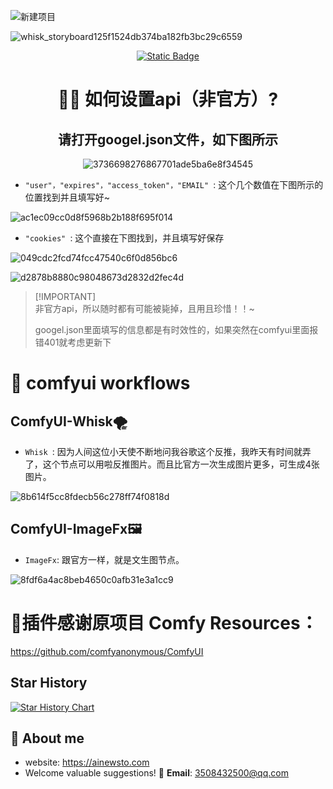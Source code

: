 ![新建项目](https://github.com/user-attachments/assets/fad1e0ab-7fe4-41bb-b65d-fd2b1b936f08)

![whisk_storyboard125f1524db374ba182fb3bc29c6559](https://github.com/user-attachments/assets/cea9358d-9e6b-4b03-ba8e-fa048314c8ca)

<div align="center">

<a href="https://ainewsto.com"> <img alt="Static Badge" src="https://img.shields.io/badge/Comfyui_forum-online-fffd01.svg"> </a>
# 👋🏻 如何设置api（非官方）?

## 请打开googel.json文件，如下图所示

![3736698276867701ade5ba6e8f34545](https://github.com/user-attachments/assets/5914fa4a-db9a-4552-8b36-6adc4b7eaffd)

</div>


* `"user"，"expires"，"access_token"，"EMAIL" `: 这个几个数值在下图所示的位置找到并且填写好~

![ac1ec09cc0d8f5968b2b188f695f014](https://github.com/user-attachments/assets/44c4aa13-e551-483b-87f0-46110c3b9187)



* `"cookies" `: 这个直接在下图找到，并且填写好保存
  
![049cdc2fcd74fcc47540c6f0d856bc6](https://github.com/user-attachments/assets/4d9e2639-f41e-41e2-9229-b91ef01788f4)

![d2878b8880c98048673d2832d2fec4d](https://github.com/user-attachments/assets/9b492f47-29dc-4843-a9e0-8862d25175f5)

> \[!IMPORTANT]\
> 非官方api，所以随时都有可能被毙掉，且用且珍惜！！~
> 
> googel.json里面填写的信息都是有时效性的，如果突然在comfyui里面报错401就考虑更新下
>

# 🥵 comfyui workflows 

## ComfyUI-Whisk🌪️
* `Whisk `: 因为人间这位小天使不断地问我谷歌这个反推，我昨天有时间就弄了，这个节点可以用啦反推图片。而且比官方一次生成图片更多，可生成4张图片。 

![8b614f5cc8fdecb56c278ff74f0818d](https://github.com/user-attachments/assets/e93849e1-0414-4110-83a5-77716d230d2d)

  
  
## ComfyUI-ImageFx🖼️
* `ImageFx`: 跟官方一样，就是文生图节点。
  
![8fdf6a4ac8beb4650c0afb31e3a1cc9](https://github.com/user-attachments/assets/a50723a0-78b5-4554-922c-aa416d496ad4)



# :dizzy:插件感谢原项目 Comfy Resources：


https://github.com/comfyanonymous/ComfyUI



## Star History

[![Star History Chart](https://api.star-history.com/svg?repos=ainewsto/Comfyui_Comfly,ainewsto/comfyui-labs-google&type=Date)](https://star-history.com/#ainewsto/Comfyui_Comfly&ainewsto/comfyui-labs-google&Date)



## 🚀 About me
* website: https://ainewsto.com
* Welcome valuable suggestions! 📧 **Email**: [3508432500@qq.com](mailto:1544007699@qq.com)
